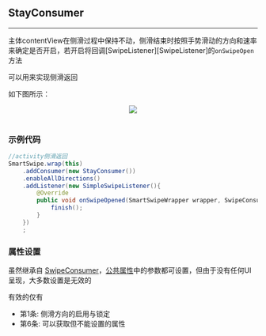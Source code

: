 ## StayConsumer
---


主体contentView在侧滑过程中保持不动，侧滑结束时按照手势滑动的方向和速率来确定是否开启，若开启将回调[SwipeListener][SwipeListener]的`onSwipeOpen`方法

可以用来实现侧滑返回


如下图所示：


<div align=center><img src="/images/stayConsumer.gif"><br/><br/></div>

### 示例代码

```java
//activity侧滑返回
SmartSwipe.wrap(this)
    .addConsumer(new StayConsumer())
    .enableAllDirections()
    .addListener(new SimpleSwipeListener(){
        @Override
        public void onSwipeOpened(SmartSwipeWrapper wrapper, SwipeConsumer consumer, int direction) {
            finish();
        }
    })
    ;
```


### 属性设置

虽然继承自 [SwipeConsumer][SwipeConsumer]，[公共属性][公共属性]中的参数都可设置，但由于没有任何UI呈现，大多数设置是无效的

有效的仅有
- 第1条: 侧滑方向的启用与锁定
- 第6条: 可以获取但不能设置的属性




[公共属性]: /pages/consumers/common_settings.md
[SwipeConsumer]: /pages/SwipeConsumer.md